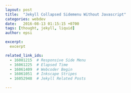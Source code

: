 ```yaml
---
layout: post
title:  "Jekyll Collapsed Sidemenu Without Javascript"
categories: webdev
date:   2016-08-13 01:15:15 +0700
tags: [thought, jekyll, liquid]
author: epsi

excerpt:
  excerpt

related_link_ids: 
  - 16081215  # Responsive Side Menu
  - 16061225  # Elapsed Time
  - 16061409  # Webcoder Begin
  - 16061051  # Inkscape Stripes
  - 16052948  # Jekyll Related Posts

---
```






[//]: <> ( -- -- -- links below -- -- -- )


